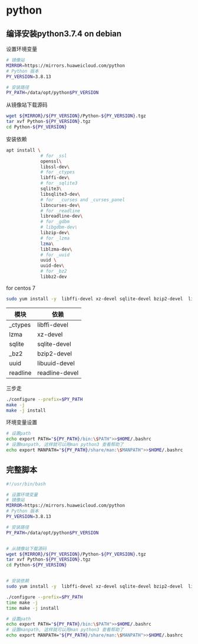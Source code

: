 # python

## 编译安装python3.7.4 on debian

设置环境变量
```bash
# 镜像站
MIRROR=https://mirrors.huaweicloud.com/python
# Python 版本
PY_VERSION=3.8.13

# 安装路径
PY_PATH=/data/opt/python$PY_VERSION
```

从镜像站下载源码
```bash
wget ${MIRROR}/${PY_VERSION}/Python-${PY_VERSION}.tgz
tar xvf Python-${PY_VERSION}.tgz
cd Python-${PY_VERSION}
```
安装依赖

```bash
apt install \
             # for _ssl
             openssl\
             libssl-dev\
             # for _ctypes
             libffi-dev\
             # for _sqlite3
             sqlite3\
             libsqlite3-dev\
             # for  _curses and _curses_panel
             libncurses-dev\
             # for _readline
             libreadline-dev\
             # for _gdbm
             # libgdbm-dev\
             libzip-dev\
             # for _lzma
             lzma\
             liblzma-dev\
             # for _uuid
             uuid \
             uuid-dev\
             # for _bz2
             libbz2-dev

```

for centos 7
```bash 
sudo yum install -y  libffi-devel xz-devel sqlite-devel bzip2-devel  libuuid-devel readline-devel
```
|模块|依赖|
|---|---|
|_ctypes|libffi-devel|
|lzma|xz-devel|
|sqlite|sqlite-devel|
|_bz2|bzip2-devel|
|uuid|libuuid-devel|
|readline|readline-devel|


三步走

```bash
./configure --prefix=$PY_PATH
make -j 
make -j install
```

环境变量设置

```bash
# 设置path
echo export PATH="${PY_PATH}/bin:\$PATH">>$HOME/.bashrc
# 设置manpath, 这样就可以用man python3 查看帮助了
echo export MANPATH="${PY_PATH}/share/man:\$MANPATH">>$HOME/.bashrc
```

## 完整脚本

```bash
#!/usr/bin/bash

# 设置环境变量
# 镜像站
MIRROR=https://mirrors.huaweicloud.com/python
# Python 版本
PY_VERSION=3.8.13

# 安装路径
PY_PATH=/data/opt/python$PY_VERSION


# 从镜像站下载源码
wget ${MIRROR}/${PY_VERSION}/Python-${PY_VERSION}.tgz
tar xvf Python-${PY_VERSION}.tgz
cd Python-${PY_VERSION}


# 安装依赖
sudo yum install -y  libffi-devel xz-devel sqlite-devel bzip2-devel  libuuid-devel readline-devel

./configure --prefix=$PY_PATH
time make -j 
time make -j install

# 设置path
echo export PATH="${PY_PATH}/bin:\$PATH">>$HOME/.bashrc
# 设置manpath, 这样就可以用man python3 查看帮助了
echo export MANPATH="${PY_PATH}/share/man:\$MANPATH">>$HOME/.bashrc
```

